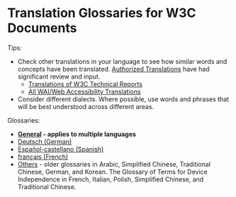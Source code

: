 # Translation Glossaries for W3C Documents

Tips:
* Check other translations in your language to see how similar words and concepts have been translated. [Authorized Translations](https://www.w3.org/Translations/authorized.html) have had significant review and input.
   * [Translations of W3C Technical Reports](https://www.w3.org/Translations/)
   * [All WAI/Web Accessibility Translations](https://www.w3.org/WAI/translations/)
* Consider different dialects. Where possible, use words and phrases that will be best understood across different areas.

Glossaries:
* **[General](https://github.com/w3c/translation-glossaries/blob/master/general.md) - applies to multiple languages**
* [Deutsch (German)](https://github.com/w3c/translation-glossaries/blob/master/Deutsch-German.md)
* [Español-castellano (Spanish)](https://github.com/w3c/translation-glossaries/blob/master/Castellano-Spanish.md)
* [français (French)](https://github.com/w3c/translation-glossaries/blob/master/fran%C3%A7ais-French.md)
* [Others](https://www.w3.org/Consortium/Translation/#glossaries) - older glossaries in Arabic, Simplified Chinese, Traditional Chinese, German, and Korean. The Glossary of Terms for Device Independence in French, Italian, Polish, Simplified Chinese, and Traditional Chinese.
